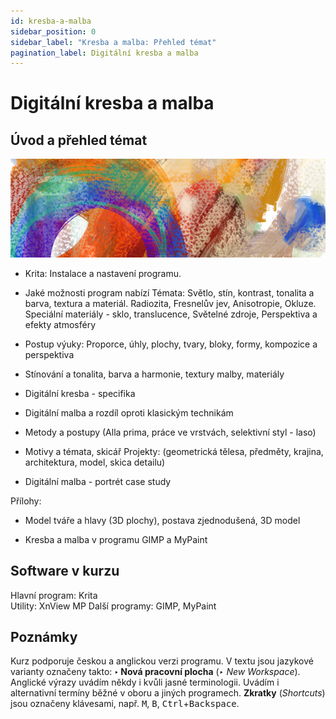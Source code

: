 ```yaml
---
id: kresba-a-malba
sidebar_position: 0
sidebar_label: "Kresba a malba: Přehled témat"
pagination_label: Digitální kresba a malba
---
```


# Digitální kresba a malba
## Úvod a přehled témat

![image](../img/toppicture1.png)
- Krita: Instalace a nastavení programu.
- Jaké možnosti program nabízí
Témata: Světlo, stín, kontrast, tonalita a barva, textura a materiál. Radiozita, Fresnelův jev, Anisotropie, Okluze. Speciální materiály - sklo, translucence, Světelné zdroje, Perspektiva a efekty atmosféry

- Postup výuky: Proporce, úhly, plochy, tvary, bloky, formy, kompozice a perspektiva
- Stínování a tonalita, barva a harmonie, textury malby, materiály
- Digitální kresba - specifika
- Digitální malba a rozdíl oproti klasickým technikám
- Metody a postupy (Alla prima, práce ve vrstvách, selektivní styl - laso)
- Motivy a témata, skicář
Projekty: (geometrická tělesa, předměty, krajina, architektura, model, skica detailu)
- Digitální malba - portrét case study

Přílohy:

- Model tváře a hlavy (3D plochy), postava zjednodušená, 3D model

- Kresba a malba v programu GIMP a MyPaint

## Software v kurzu

Hlavní program: Krita  
Utility: XnView MP
Další programy: GIMP, MyPaint

## Poznámky
Kurz podporuje českou a anglickou verzi programu. V textu jsou jazykové varianty označeny takto: **‣ Nová pracovní plocha** (*‣ New Workspace*). Anglické výrazy uvádím někdy i kvůli jasné terminologii. Uvádím i alternativní termíny běžné v oboru a jiných programech. **Zkratky** (*Shortcuts*) jsou označeny klávesami, např. <kbd>M</kbd>, <kbd>B</kbd>, <kbd>Ctrl</kbd>+<kbd>Backspace</kbd>.
